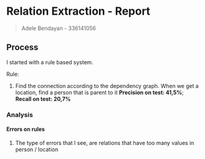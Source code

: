 # Relation Extraction - Report
> Adele Bendayan - 336141056

## Process
I started with a rule based system.

Rule:
1. Find the connection according to the dependency graph. When we get a location, find a person that is parent to it
**Precision on test: 41,5%**;
**Recall on test: 20,7%**


### Analysis
#### Errors on rules
1. The type of errors that I see, are relations that have too many values in person / location
